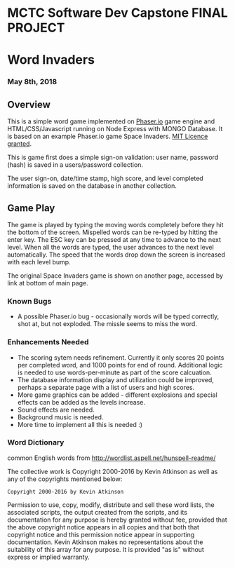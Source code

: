 # MCTC Software Dev Capstone FINAL PROJECT
# Word Invaders
### May 8th, 2018

## Overview
This is a simple word game implemented on [Phaser.io](http://phaser.io) game engine and HTML/CSS/Javascript running on Node Express with MONGO Database. It is based on an example Phaser.io game Space Invaders. [MIT Licence granted](https://phaser.io/download/license).

This is game first does a simple sign-on validation: user name, password (hash) is saved in a users/password collection.

The user sign-on, date/time stamp, high score, and level completed information is saved on the database in another collection. 

## Game Play
The game is played by typing the moving words completely before they hit the bottom of the screen. Mispelled words can be re-typed by hitting the enter key. The ESC key can be pressed at any time to advance to the next level. When all the words are typed, the user advances to the next level automatically. The speed that the words drop down the screen is increased with each level bump.

The original Space Invaders game is shown on another page, accessed by link at bottom of main page.

### Known Bugs
- A possible Phaser.io bug - occasionally words will be typed correctly, shot at, but not exploded. The missle seems to miss the word.

### Enhancements Needed
- The scoring sytem needs refinement. Currently it only scores 20 points per completed word, and 1000 points for end of round. Additional logic is needed to use words-per-minute as part of the score calcuation.
- The database information display and utilization could be improved, perhaps a separate page with a list of users and high scores.
- More game graphics can be added - different explosions and special effects can be added as the levels increase.
- Sound effects are needed.
- Background music is needed.
- More time to implement all this is needed :)

### Word Dictionary
common English words from http://wordlist.aspell.net/hunspell-readme/

The collective work is Copyright 2000-2016 by Kevin Atkinson as well
as any of the copyrights mentioned below:

    Copyright 2000-2016 by Kevin Atkinson

Permission to use, copy, modify, distribute and sell these word
lists, the associated scripts, the output created from the scripts,
and its documentation for any purpose is hereby granted without fee,
provided that the above copyright notice appears in all copies and
that both that copyright notice and this permission notice appear in
supporting documentation. Kevin Atkinson makes no representations
about the suitability of this array for any purpose. It is provided
"as is" without express or implied warranty.

